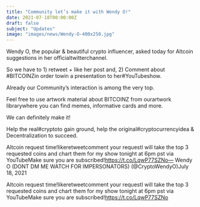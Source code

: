 ```yaml
---
title: "Community let’s make it with Wendy O!"
date: 2021-07-18T00:00:00Z
draft: false
subject: "Updates"
image: "images/news/Wendy-O-400x250.jpg"
---
```


Wendy O, the popular & beautiful crypto influencer, asked today for Altcoin suggestions in her officialtwitterchannel.

So we have to 1) retweet + like her post and, 2) Comment about #BITCOINZin order towin a presentation to her#YouTubeshow.

Already our Community’s interaction is among the very top.

Feel free to use artwork material about BITCOINZ from ourartwork librarywhere you can find memes, informative cards and more.

We can definitely make it!

Help the real#cryptoto gain ground, help the original#cryptocurrencyidea & Decentralization to succeed.

Altcoin request time!likeretweetcomment your requestI will take the top 3 requested coins and chart them for my show tonight at 6pm pst via YouTubeMake sure you are subscribed!https://t.co/LqwP77SZNo— Wendy O (DONT DM ME WATCH FOR IMPERSONATORS) (@CryptoWendyO)July 18, 2021

Altcoin request time!likeretweetcomment your requestI will take the top 3 requested coins and chart them for my show tonight at 6pm pst via YouTubeMake sure you are subscribed!https://t.co/LqwP77SZNo

